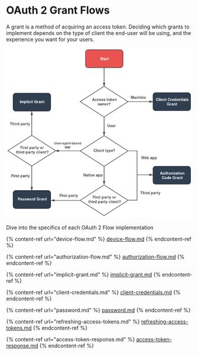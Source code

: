 # OAuth 2 Grant Flows

A grant is a method of acquiring an access token. Deciding which grants to implement depends on the type of client the end-user will be using, and the experience you want for your users.

![](../../.gitbook/assets/authority-grant-flows.png)

Dive into the specifics of each OAuth 2 Flow implementation

{% content-ref url="device-flow.md" %}
[device-flow.md](device-flow.md)
{% endcontent-ref %}

{% content-ref url="authorization-flow.md" %}
[authorization-flow.md](authorization-flow.md)
{% endcontent-ref %}

{% content-ref url="implicit-grant.md" %}
[implicit-grant.md](implicit-grant.md)
{% endcontent-ref %}

{% content-ref url="client-credentials.md" %}
[client-credentials.md](client-credentials.md)
{% endcontent-ref %}

{% content-ref url="password.md" %}
[password.md](password.md)
{% endcontent-ref %}

{% content-ref url="refreshing-access-tokens.md" %}
[refreshing-access-tokens.md](refreshing-access-tokens.md)
{% endcontent-ref %}

{% content-ref url="access-token-response.md" %}
[access-token-response.md](access-token-response.md)
{% endcontent-ref %}
